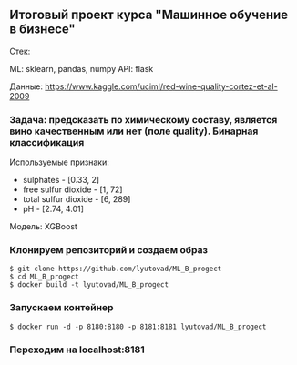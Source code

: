 ## Итоговый проект курса "Машинное обучение в бизнесе"

Стек:

ML: sklearn, pandas, numpy API: flask 

Данные: <https://www.kaggle.com/uciml/red-wine-quality-cortez-et-al-2009>

### Задача: предсказать по химическому составу, является вино качественным или нет (поле quality). Бинарная классификация

Используемые признаки:

- sulphates - [0.33, 2]
- free sulfur dioxide - [1, 72]
- total sulfur dioxide - [6, 289]
- pH - [2.74, 4.01]

Модель: XGBoost


### Клонируем репозиторий и создаем образ
```
$ git clone https://github.com/lyutovad/ML_B_progect
$ cd ML_B_progect
$ docker build -t lyutovad/ML_B_progect
```

### Запускаем контейнер

```
$ docker run -d -p 8180:8180 -p 8181:8181 lyutovad/ML_B_progect
```

### Переходим на localhost:8181
